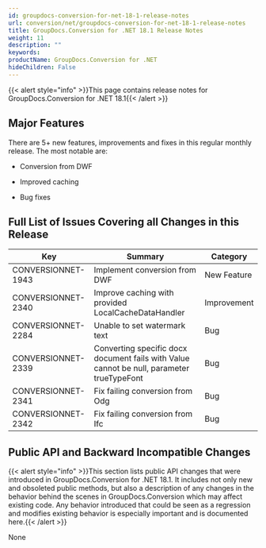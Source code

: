 ```yaml
---
id: groupdocs-conversion-for-net-18-1-release-notes
url: conversion/net/groupdocs-conversion-for-net-18-1-release-notes
title: GroupDocs.Conversion for .NET 18.1 Release Notes
weight: 11
description: ""
keywords: 
productName: GroupDocs.Conversion for .NET
hideChildren: False
---
```

{{< alert style="info" >}}This page contains release notes for GroupDocs.Conversion for .NET 18.1{{< /alert >}}

## Major Features

There are 5+ new features, improvements and fixes in this regular monthly release. The most notable are:

*   Conversion from DWF
    
*   Improved caching
    
*   Bug fixes
    

## Full List of Issues Covering all Changes in this Release

| Key | Summary | Category |
| --- | --- | --- |
| CONVERSIONNET-1943 | Implement conversion from DWF | New Feature |
| CONVERSIONNET-2340 | Improve caching with provided LocalCacheDataHandler | Improvement |
| CONVERSIONNET-2284 | Unable to set watermark text | Bug |
| CONVERSIONNET-2339 | Converting specific docx document fails with Value cannot be null, parameter trueTypeFont | Bug |
| CONVERSIONNET-2341 | Fix failing conversion from Odg | Bug |
| CONVERSIONNET-2342 | Fix failing conversion from Ifc | Bug |

## Public API and Backward Incompatible Changes

{{< alert style="info" >}}This section lists public API changes that were introduced in GroupDocs.Conversion for .NET 18.1. It includes not only new and obsoleted public methods, but also a description of any changes in the behavior behind the scenes in GroupDocs.Conversion which may affect existing code. Any behavior introduced that could be seen as a regression and modifies existing behavior is especially important and is documented here.{{< /alert >}}

None
